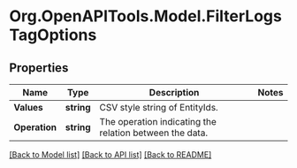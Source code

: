 
# Org.OpenAPITools.Model.FilterLogsTagOptions

## Properties

Name | Type | Description | Notes
------------ | ------------- | ------------- | -------------
**Values** | **string** | CSV style string of EntityIds. | 
**Operation** | **string** | The operation indicating the relation between the data. | 

[[Back to Model list]](../README.md#documentation-for-models)
[[Back to API list]](../README.md#documentation-for-api-endpoints)
[[Back to README]](../README.md)

